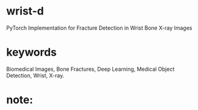 # wrist-d
PyTorch Implementation for Fracture Detection in Wrist Bone X-ray Images
# keywords
Biomedical Images, Bone Fractures, Deep Learning, Medical Object Detection, Wrist, X-ray.
# note:
